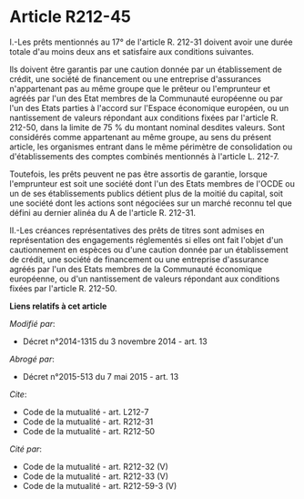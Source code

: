 # Article R212-45

I.-Les prêts mentionnés au 17° de l'article R. 212-31 doivent avoir une durée totale d'au moins deux ans et satisfaire aux
conditions suivantes. 

Ils doivent être garantis par une caution donnée par un établissement de crédit, une société de financement ou une entreprise
d'assurances n'appartenant pas au même groupe que le prêteur ou l'emprunteur et agréés par l'un des Etat membres de la
Communauté européenne ou par l'un des Etats parties à l'accord sur l'Espace économique européen, ou un nantissement de
valeurs répondant aux conditions fixées par l'article R. 212-50, dans la limite de 75 % du montant nominal desdites valeurs.
Sont considérés comme appartenant au même groupe, au sens du présent article, les organismes entrant dans le même périmètre
de consolidation ou d'établissements des comptes combinés mentionnés à l'article L. 212-7. 

Toutefois, les prêts peuvent ne pas être assortis de garantie, lorsque l'emprunteur est soit une société dont l'un des Etats
membres de l'OCDE ou un de ses établissements publics détient plus de la moitié du capital, soit une société dont les actions
sont négociées sur un marché reconnu tel que défini au dernier alinéa du A de l'article R. 212-31. 

II.-Les créances représentatives des prêts de titres sont admises en représentation des engagements réglementés si elles ont
fait l'objet d'un cautionnement en espèces ou d'une caution donnée par un établissement de crédit, une société de financement
ou une entreprise d'assurance agréés par l'un des Etats membres de la Communauté économique européenne, ou d'un nantissement
de valeurs répondant aux conditions fixées par l'article R. 212-50.

**Liens relatifs à cet article**

_Modifié par_:

  - Décret n°2014-1315 du 3 novembre 2014 - art. 13

_Abrogé par_:

  - Décret n°2015-513 du 7 mai 2015 - art. 13

_Cite_:

  - Code de la mutualité - art. L212-7
  - Code de la mutualité - art. R212-31
  - Code de la mutualité - art. R212-50

_Cité par_:

  - Code de la mutualité - art. R212-32 (V)
  - Code de la mutualité - art. R212-33 (V)
  - Code de la mutualité - art. R212-59-3 (V)
